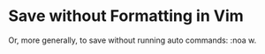 # Save without Formatting in Vim

Or, more generally, to save without running auto commands: :noa w.
